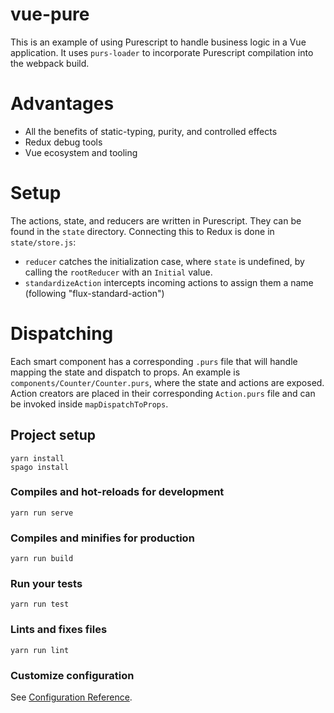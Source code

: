 # vue-pure

This is an example of using Purescript to handle business logic in a Vue application. It uses `purs-loader` to incorporate Purescript compilation into the webpack build.

# Advantages
* All the benefits of static-typing, purity, and controlled effects
* Redux debug tools
* Vue ecosystem and tooling

# Setup
The actions, state, and reducers are written in Purescript. They can be found in the `state` directory.
Connecting this to Redux is done in `state/store.js`:
 * `reducer` catches the initialization case, where `state` is undefined, by calling the `rootReducer` with an `Initial` value.
 * `standardizeAction` intercepts incoming actions to assign them a name (following "flux-standard-action")

# Dispatching
Each smart component has a corresponding `.purs` file that will handle mapping the state and dispatch to props. An example is `components/Counter/Counter.purs`, where the state and actions are exposed.
Action creators are placed in their corresponding `Action.purs` file and can be invoked inside `mapDispatchToProps`.

## Project setup
```
yarn install
spago install
```

### Compiles and hot-reloads for development
```
yarn run serve
```

### Compiles and minifies for production
```
yarn run build
```

### Run your tests
```
yarn run test
```

### Lints and fixes files
```
yarn run lint
```

### Customize configuration
See [Configuration Reference](https://cli.vuejs.org/config/).
